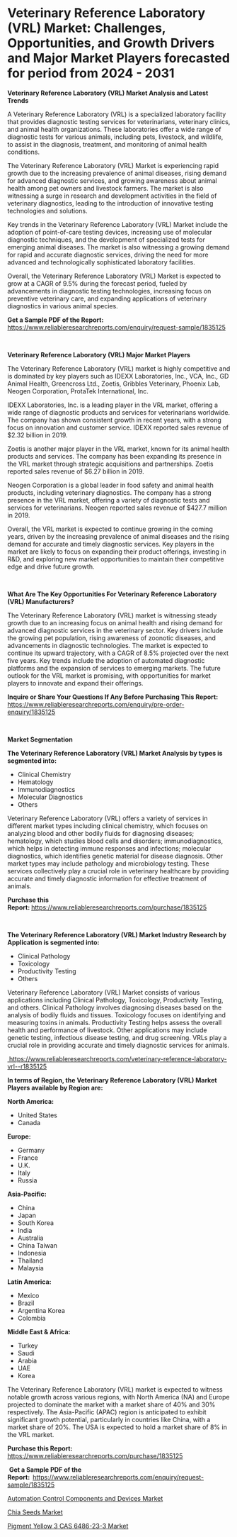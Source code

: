 <p><h1>Veterinary Reference Laboratory (VRL) Market: Challenges, Opportunities, and Growth Drivers and Major Market Players forecasted for period from 2024 - 2031</h1></p><p><strong>Veterinary Reference Laboratory (VRL) Market Analysis and Latest Trends</strong></p>
<p><p>A Veterinary Reference Laboratory (VRL) is a specialized laboratory facility that provides diagnostic testing services for veterinarians, veterinary clinics, and animal health organizations. These laboratories offer a wide range of diagnostic tests for various animals, including pets, livestock, and wildlife, to assist in the diagnosis, treatment, and monitoring of animal health conditions.</p><p>The Veterinary Reference Laboratory (VRL) Market is experiencing rapid growth due to the increasing prevalence of animal diseases, rising demand for advanced diagnostic services, and growing awareness about animal health among pet owners and livestock farmers. The market is also witnessing a surge in research and development activities in the field of veterinary diagnostics, leading to the introduction of innovative testing technologies and solutions.</p><p>Key trends in the Veterinary Reference Laboratory (VRL) Market include the adoption of point-of-care testing devices, increasing use of molecular diagnostic techniques, and the development of specialized tests for emerging animal diseases. The market is also witnessing a growing demand for rapid and accurate diagnostic services, driving the need for more advanced and technologically sophisticated laboratory facilities.</p><p>Overall, the Veterinary Reference Laboratory (VRL) Market is expected to grow at a CAGR of 9.5% during the forecast period, fueled by advancements in diagnostic testing technologies, increasing focus on preventive veterinary care, and expanding applications of veterinary diagnostics in various animal species.</p></p>
<p><strong>Get a Sample PDF of the Report:&nbsp;</strong> <a href="https://www.reliableresearchreports.com/enquiry/request-sample/1835125">https://www.reliableresearchreports.com/enquiry/request-sample/1835125</a></p>
<p>&nbsp;</p>
<p><strong>Veterinary Reference Laboratory (VRL) Major Market Players</strong></p>
<p><p>The Veterinary Reference Laboratory (VRL) market is highly competitive and is dominated by key players such as IDEXX Laboratories, Inc., VCA, Inc., GD Animal Health, Greencross Ltd., Zoetis, Gribbles Veterinary, Phoenix Lab, Neogen Corporation, ProtaTek International, Inc.</p><p>IDEXX Laboratories, Inc. is a leading player in the VRL market, offering a wide range of diagnostic products and services for veterinarians worldwide. The company has shown consistent growth in recent years, with a strong focus on innovation and customer service. IDEXX reported sales revenue of $2.32 billion in 2019.</p><p>Zoetis is another major player in the VRL market, known for its animal health products and services. The company has been expanding its presence in the VRL market through strategic acquisitions and partnerships. Zoetis reported sales revenue of $6.27 billion in 2019.</p><p>Neogen Corporation is a global leader in food safety and animal health products, including veterinary diagnostics. The company has a strong presence in the VRL market, offering a variety of diagnostic tests and services for veterinarians. Neogen reported sales revenue of $427.7 million in 2019.</p><p>Overall, the VRL market is expected to continue growing in the coming years, driven by the increasing prevalence of animal diseases and the rising demand for accurate and timely diagnostic services. Key players in the market are likely to focus on expanding their product offerings, investing in R&D, and exploring new market opportunities to maintain their competitive edge and drive future growth.</p></p>
<p>&nbsp;</p>
<p><strong>What Are The Key Opportunities For Veterinary Reference Laboratory (VRL) Manufacturers?</strong></p>
<p><p>The Veterinary Reference Laboratory (VRL) market is witnessing steady growth due to an increasing focus on animal health and rising demand for advanced diagnostic services in the veterinary sector. Key drivers include the growing pet population, rising awareness of zoonotic diseases, and advancements in diagnostic technologies. The market is expected to continue its upward trajectory, with a CAGR of 8.5% projected over the next five years. Key trends include the adoption of automated diagnostic platforms and the expansion of services to emerging markets. The future outlook for the VRL market is promising, with opportunities for market players to innovate and expand their offerings.</p></p>
<p><strong>Inquire or Share Your Questions If Any Before Purchasing This Report:</strong> <a href="https://www.reliableresearchreports.com/enquiry/pre-order-enquiry/1835125">https://www.reliableresearchreports.com/enquiry/pre-order-enquiry/1835125</a></p>
<p>&nbsp;</p>
<p><strong>Market Segmentation</strong></p>
<p><strong>The Veterinary Reference Laboratory (VRL) Market Analysis by types is segmented into:</strong></p>
<p><ul><li>Clinical Chemistry</li><li>Hematology</li><li>Immunodiagnostics</li><li>Molecular Diagnostics</li><li>Others</li></ul></p>
<p><p>Veterinary Reference Laboratory (VRL) offers a variety of services in different market types including clinical chemistry, which focuses on analyzing blood and other bodily fluids for diagnosing diseases; hematology, which studies blood cells and disorders; immunodiagnostics, which helps in detecting immune responses and infections; molecular diagnostics, which identifies genetic material for disease diagnosis. Other market types may include pathology and microbiology testing. These services collectively play a crucial role in veterinary healthcare by providing accurate and timely diagnostic information for effective treatment of animals.</p></p>
<p><strong>Purchase this Report:&nbsp;</strong><a href="https://www.reliableresearchreports.com/purchase/1835125">https://www.reliableresearchreports.com/purchase/1835125</a></p>
<p>&nbsp;</p>
<p><strong>The Veterinary Reference Laboratory (VRL) Market Industry Research by Application is segmented into:</strong></p>
<p><ul><li>Clinical Pathology</li><li>Toxicology</li><li>Productivity Testing</li><li>Others</li></ul></p>
<p><p>Veterinary Reference Laboratory (VRL) Market consists of various applications including Clinical Pathology, Toxicology, Productivity Testing, and others. Clinical Pathology involves diagnosing diseases based on the analysis of bodily fluids and tissues. Toxicology focuses on identifying and measuring toxins in animals. Productivity Testing helps assess the overall health and performance of livestock. Other applications may include genetic testing, infectious disease testing, and drug screening. VRLs play a crucial role in providing accurate and timely diagnostic services for animals.</p></p>
<p><a href="https://www.reliableresearchreports.com/veterinary-reference-laboratory-vrl--r1835125">&nbsp;https://www.reliableresearchreports.com/veterinary-reference-laboratory-vrl--r1835125</a></p>
<p><strong>In terms of Region, the Veterinary Reference Laboratory (VRL) Market Players available by Region are:</strong></p>
<p>
    <p> <strong> North America: </strong>
        <ul>
            <li>United States</li>
            <li>Canada</li>
        </ul>
        </p> 
    <p> <strong> Europe: </strong>
        <ul>
            <li>Germany</li>
            <li>France</li>
            <li>U.K.</li>
            <li>Italy</li>
            <li>Russia</li>
        </ul>
        </p> 
    <p> <strong> Asia-Pacific: </strong>
        <ul>
            <li>China</li>
            <li>Japan</li>
            <li>South Korea</li>
            <li>India</li>
            <li>Australia</li>
            <li>China Taiwan</li>
            <li>Indonesia</li>
            <li>Thailand</li>
            <li>Malaysia</li>
        </ul>
        </p> 
    <p> <strong> Latin America: </strong>
        <ul>
            <li>Mexico</li>
            <li>Brazil</li>
            <li>Argentina Korea</li>
            <li>Colombia</li>
        </ul>
        </p> 
    <p> <strong> Middle East & Africa: </strong>
        <ul>
            <li>Turkey</li>
            <li>Saudi</li>
            <li>Arabia</li>
            <li>UAE</li>
            <li>Korea</li>
        </ul>
    </p>
    </p>
<p><p>The Veterinary Reference Laboratory (VRL) market is expected to witness notable growth across various regions, with North America (NA) and Europe projected to dominate the market with a market share of 40% and 30% respectively. The Asia-Pacific (APAC) region is anticipated to exhibit significant growth potential, particularly in countries like China, with a market share of 20%. The USA is expected to hold a market share of 8% in the VRL market.</p></p>
<p><strong>Purchase this Report: </strong><a href="https://www.reliableresearchreports.com/purchase/1835125">https://www.reliableresearchreports.com/purchase/1835125</a></p>
<p>&nbsp;<strong>Get a Sample PDF of the Report:&nbsp;&nbsp;</strong><a href="https://www.reliableresearchreports.com/enquiry/request-sample/1835125">https://www.reliableresearchreports.com/enquiry/request-sample/1835125</a></p>
<p><strong></strong></p>
<p><p><a href="https://issuu.com/reportprime-2/docs/automation-control-components-and-devices-market-s">Automation Control Components and Devices Market</a></p><p><a href="https://github.com/julyju69/Market-Research-Report-List-4/blob/main/chia-seeds-market.md">Chia Seeds Market</a></p><p><a href="https://github.com/nathandecarvalho/Market-Research-Report-List-4/blob/main/pigment-yellow-3-cas-6486-23-3-market.md">Pigment Yellow 3 CAS 6486-23-3 Market</a></p></p>